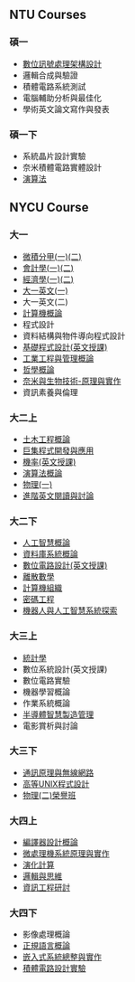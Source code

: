 

## NTU Courses

### 碩一

- [數位訊號處理架構設計][9.1]
- 邏輯合成與驗證
- 積體電路系統測試
- 電腦輔助分析與最佳化
- 學術英文論文寫作與發表


### 碩一下
- 系統晶片設計實驗
- 奈米積體電路實體設計
- [演算法][10.3]

[9.1]:Courses/semester%209/數位訊號處理架構設計/README.md

[10.3]:Courses/semester%2010/演算法.md

## NYCU Course

### 大一
- [微積分甲(一)(二)][1.5]
- [會計學(一)(二)][1.6]
- [經濟學(一)(二)][1.7]
- [大一英文(一)][1.2]
- 大一英文(二)
- [計算機概論][1.8]
- 程式設計
- 資料結構與物件導向程式設計
- [基礎程式設計(英文授課)][2.1]
- [工業工程與管理概論][1.4]
- [哲學概論][1.1]
- [奈米與生物技術-原理與實作][1.3]
- 資訊素養與倫理


[1.1]:Courses/semester%201/哲學概論.md
[1.2]:Courses/semester%201/大一英文(一).md
[1.3]:Courses/semester%201/奈米與生物技術-原理與實作.md
[1.4]:Courses/semester%201/工業工程與管理概論.md
[1.5]:Courses/semester%201/微積分甲(一)(二).md
[1.6]:Courses/semester%201/會計學(一)(二).md
[1.7]:Courses/semester%201/經濟學(一)(二).md
[1.8]:Courses/semester%201/計算機概論.md

[2.1]:Courses/semester%202/基礎程式設計(英文授課).md
[2.2]:Courses/semester%202/大一英文(二).md
[2.3]:Courses/semester%202/程式設計.md
[2.4]:Courses/semester%202/資訊素養與倫理.md

### 大二上

- [土木工程概論][3.1]
- [巨集程式開發與應用][3.2]
- [機率(英文授課)][3.3]
- [演算法概論][3.4]
- [物理(一)][3.5]
- [進階英文閱讀與討論][3.6]

[3.1]:Courses/semester%203/土木工程概論.md
[3.2]:Courses/semester%203/巨集程式開發與應用.md
[3.3]:Courses/semester%203/機率(英文授課).md
[3.4]:Courses/semester%203/演算法概論.md
[3.5]:Courses/semester%203/物理(一).md
[3.6]:Courses/semester%203/進階英文閱讀與討論.md

### 大二下
- [人工智慧概論][4.1]
- [資料庫系統概論][4.2]
- [數位電路設計(英文授課)][4.3]
- [離散數學][4.4]
- [計算機組織][4.5] 
- [密碼工程][4.6]
- [機器人與人工智慧系統探索][4.7] 

[4.1]:Courses/semester%204/人工智慧概論.md
[4.2]:Courses/semester%204/資料庫系統概論.md
[4.3]:Courses/semester%204/數位電路設計(英文授課).md
[4.4]:Courses/semester%204/離散數學.md
[4.5]:Courses/semester%204/計算機組織.md
[4.6]:Courses/semester%204/密碼工程.md
[4.7]:Courses/semester%204/機器人與人工智慧系統探索.md



### 大三上
- [統計學][5.1]
- 數位系統設計(英文授課)
- 數位電路實驗
- 機器學習概論
- 作業系統概論
- [半導體智慧製造管理][5.6]
- 電影賞析與討論

[5.1]:Courses/semester%205/統計學.md

[5.6]:Courses/semester%205/半導體智慧製造管理.md


### 大三下
- [通訊原理與無線網路][6.1]
- [高等UNIX程式設計][6.2]
- [物理(二)榮譽班][6.3]

[6.1]:Courses/semester%206/%E9%80%9A%E8%A8%8A%E5%8E%9F%E7%90%86%E8%88%87%E7%84%A1%E7%B7%9A%E7%B6%B2%E8%B7%AF.md
[6.2]:Courses/semester%206/高等UNIX程式設計/README.md
[6.3]:Courses/semester%206/%E7%89%A9%E7%90%86(%E4%BA%8C)%E6%A6%AE%E8%AD%BD%E7%8F%AD.md

### 大四上
- [編譯器設計概論][7.1]
- [微處理機系統原理與實作][7.2]
- [演化計算][7.3]
- [邏輯與思維][7.4]
- [資訊工程研討][7.5]

[7.1]:Courses/semester%207/編譯器設計概論.md
[7.2]:Courses/semester%207/微處理機系統原理與實作/README.md
[7.3]:Courses/semester%207/演化計算.md
[7.4]:Courses/semester%207/邏輯與思維.md
[7.5]:Courses/semester%207/資訊工程研討.md

### 大四下

- 影像處理概論
- [正規語言概論][8.2]
- [嵌入式系統總整與實作][8.3]
- [積體電路設計實驗][8.4]

[8.2]:Courses/semester%208/正規語言概論/README.md
[8.3]:Courses/semester%208/%E5%B5%8C%E5%85%A5%E5%BC%8F%E7%B3%BB%E7%B5%B1%E7%B8%BD%E6%95%B4%E8%88%87%E5%AF%A6%E4%BD%9C.md
[8.4]:https://github.com/hankshyu/ICLab_2023/blob/main/README.md

